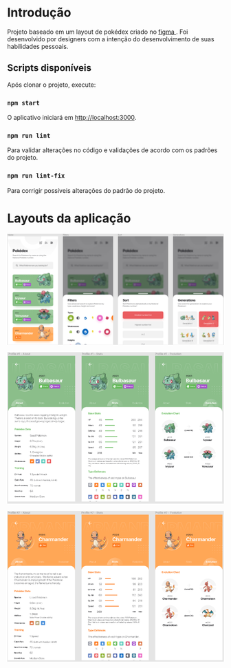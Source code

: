 # Introdução

Projeto baseado em um layout de pokédex criado no [figma ](https://www.figma.com/file/THLxZSlOoUYMZrjFg0Kl1M/Pok%C3%A9dex?node-id=218%3A4646).
Foi desenvolvido por designers com a intenção do desenvolvimento de suas habilidades pessoais.

## Scripts disponíveis

Após clonar o projeto, execute:

### `npm start`

O aplicativo iniciará em [http://localhost:3000](http://localhost:3000).


### `npm run lint` 

Para validar alterações no código e validações de acordo com os padrões do projeto.

### `npm run lint-fix`

Para corrigir possíveis alterações do padrão do projeto.

# Layouts da aplicação

![](https://github.com/maletta/pokedex-typescript/blob/main/public/images/screenshot01.png)

![](https://github.com/maletta/pokedex-typescript/blob/main/public/images/screenshot02.png)

![](https://github.com/maletta/pokedex-typescript/blob/main/public/images/screenshot03.png)